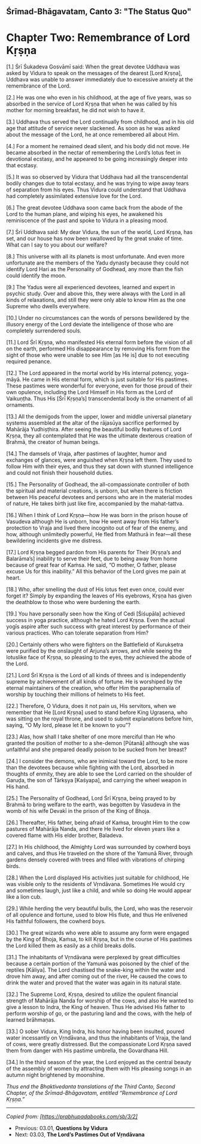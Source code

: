 
## Śrīmad-Bhāgavatam, Canto 3: "The Status Quo" 
# Chapter Two: Remembrance of Lord Kṛṣṇa


[1.] Śrī Śukadeva Gosvāmī said: When the great devotee Uddhava was asked by Vidura to speak on the messages of the dearest [Lord Kṛṣṇa], Uddhava was unable to answer immediately due to excessive anxiety at the remembrance of the Lord.

[2.] He was one who even in his childhood, at the age of five years, was so absorbed in the service of Lord Kṛṣṇa that when he was called by his mother for morning breakfast, he did not wish to have it.

[3.] Uddhava thus served the Lord continually from childhood, and in his old age that attitude of service never slackened. As soon as he was asked about the message of the Lord, he at once remembered all about Him.

[4.] For a moment he remained dead silent, and his body did not move. He became absorbed in the nectar of remembering the Lord’s lotus feet in devotional ecstasy, and he appeared to be going increasingly deeper into that ecstasy.

[5.] It was so observed by Vidura that Uddhava had all the transcendental bodily changes due to total ecstasy, and he was trying to wipe away tears of separation from his eyes. Thus Vidura could understand that Uddhava had completely assimilated extensive love for the Lord.

[6.] The great devotee Uddhava soon came back from the abode of the Lord to the human plane, and wiping his eyes, he awakened his reminiscence of the past and spoke to Vidura in a pleasing mood.

[7.] Śrī Uddhava said: My dear Vidura, the sun of the world, Lord Kṛṣṇa, has set, and our house has now been swallowed by the great snake of time. What can I say to you about our welfare?

[8.] This universe with all its planets is most unfortunate. And even more unfortunate are the members of the Yadu dynasty because they could not identify Lord Hari as the Personality of Godhead, any more than the fish could identify the moon.

[9.] The Yadus were all experienced devotees, learned and expert in psychic study. Over and above this, they were always with the Lord in all kinds of relaxations, and still they were only able to know Him as the one Supreme who dwells everywhere.

[10.] Under no circumstances can the words of persons bewildered by the illusory energy of the Lord deviate the intelligence of those who are completely surrendered souls.

[11.] Lord Śrī Kṛṣṇa, who manifested His eternal form before the vision of all on the earth, performed His disappearance by removing His form from the sight of those who were unable to see Him [as He is] due to not executing required penance.

[12.] The Lord appeared in the mortal world by His internal potency, yoga-māyā. He came in His eternal form, which is just suitable for His pastimes. These pastimes were wonderful for everyone, even for those proud of their own opulence, including the Lord Himself in His form as the Lord of Vaikuṇṭha. Thus His [Śrī Kṛṣṇa’s] transcendental body is the ornament of all ornaments.

[13.] All the demigods from the upper, lower and middle universal planetary systems assembled at the altar of the rājasūya sacrifice performed by Mahārāja Yudhiṣṭhira. After seeing the beautiful bodily features of Lord Kṛṣṇa, they all contemplated that He was the ultimate dexterous creation of Brahmā, the creator of human beings.

[14.] The damsels of Vraja, after pastimes of laughter, humor and exchanges of glances, were anguished when Kṛṣṇa left them. They used to follow Him with their eyes, and thus they sat down with stunned intelligence and could not finish their household duties.

[15.] The Personality of Godhead, the all-compassionate controller of both the spiritual and material creations, is unborn, but when there is friction between His peaceful devotees and persons who are in the material modes of nature, He takes birth just like fire, accompanied by the mahat-tattva.

[16.] When I think of Lord Kṛṣṇa—how He was born in the prison house of Vasudeva although He is unborn, how He went away from His father’s protection to Vraja and lived there incognito out of fear of the enemy, and how, although unlimitedly powerful, He fled from Mathurā in fear—all these bewildering incidents give me distress.

[17.] Lord Kṛṣṇa begged pardon from His parents for Their [Kṛṣṇa’s and Balarāma’s] inability to serve their feet, due to being away from home because of great fear of Kaṁsa. He said, “O mother, O father, please excuse Us for this inability.” All this behavior of the Lord gives me pain at heart.

[18.] Who, after smelling the dust of His lotus feet even once, could ever forget it? Simply by expanding the leaves of His eyebrows, Kṛṣṇa has given the deathblow to those who were burdening the earth.

[19.] You have personally seen how the King of Cedi [Śiśupāla] achieved success in yoga practice, although he hated Lord Kṛṣṇa. Even the actual yogīs aspire after such success with great interest by performance of their various practices. Who can tolerate separation from Him?

[20.] Certainly others who were fighters on the Battlefield of Kurukṣetra were purified by the onslaught of Arjuna’s arrows, and while seeing the lotuslike face of Kṛṣṇa, so pleasing to the eyes, they achieved the abode of the Lord.

[21.] Lord Śrī Kṛṣṇa is the Lord of all kinds of threes and is independently supreme by achievement of all kinds of fortune. He is worshiped by the eternal maintainers of the creation, who offer Him the paraphernalia of worship by touching their millions of helmets to His feet.

[22.] Therefore, O Vidura, does it not pain us, His servitors, when we remember that He [Lord Kṛṣṇa] used to stand before King Ugrasena, who was sitting on the royal throne, and used to submit explanations before him, saying, “O My lord, please let it be known to you”?

[23.] Alas, how shall I take shelter of one more merciful than He who granted the position of mother to a she-demon [Pūtanā] although she was unfaithful and she prepared deadly poison to be sucked from her breast?

[24.] I consider the demons, who are inimical toward the Lord, to be more than the devotees because while fighting with the Lord, absorbed in thoughts of enmity, they are able to see the Lord carried on the shoulder of Garuḍa, the son of Tārkṣya [Kaśyapa], and carrying the wheel weapon in His hand.

[25.] The Personality of Godhead, Lord Śrī Kṛṣṇa, being prayed to by Brahmā to bring welfare to the earth, was begotten by Vasudeva in the womb of his wife Devakī in the prison of the King of Bhoja.

[26.] Thereafter, His father, being afraid of Kaṁsa, brought Him to the cow pastures of Mahārāja Nanda, and there He lived for eleven years like a covered flame with His elder brother, Baladeva.

[27.] In His childhood, the Almighty Lord was surrounded by cowherd boys and calves, and thus He traveled on the shore of the Yamunā River, through gardens densely covered with trees and filled with vibrations of chirping birds.

[28.] When the Lord displayed His activities just suitable for childhood, He was visible only to the residents of Vṛndāvana. Sometimes He would cry and sometimes laugh, just like a child, and while so doing He would appear like a lion cub.

[29.] While herding the very beautiful bulls, the Lord, who was the reservoir of all opulence and fortune, used to blow His flute, and thus He enlivened His faithful followers, the cowherd boys.

[30.] The great wizards who were able to assume any form were engaged by the King of Bhoja, Kaṁsa, to kill Kṛṣṇa, but in the course of His pastimes the Lord killed them as easily as a child breaks dolls.

[31.] The inhabitants of Vṛndāvana were perplexed by great difficulties because a certain portion of the Yamunā was poisoned by the chief of the reptiles [Kāliya]. The Lord chastised the snake-king within the water and drove him away, and after coming out of the river, He caused the cows to drink the water and proved that the water was again in its natural state.

[32.] The Supreme Lord, Kṛṣṇa, desired to utilize the opulent financial strength of Mahārāja Nanda for worship of the cows, and also He wanted to give a lesson to Indra, the King of heaven. Thus He advised His father to perform worship of go, or the pasturing land and the cows, with the help of learned brāhmaṇas.

[33.] O sober Vidura, King Indra, his honor having been insulted, poured water incessantly on Vṛndāvana, and thus the inhabitants of Vraja, the land of cows, were greatly distressed. But the compassionate Lord Kṛṣṇa saved them from danger with His pastime umbrella, the Govardhana Hill.

[34.] In the third season of the year, the Lord enjoyed as the central beauty of the assembly of women by attracting them with His pleasing songs in an autumn night brightened by moonshine.

_Thus end the Bhaktivedanta translations of the Third Canto, Second Chapter, of the Śrīmad-Bhāgavatam, entitled “Remembrance of Lord Kṛṣṇa.”_

---

_Copied from: [https://prabhupadabooks.com/sb/3/2]_

- Previous: 03.01, **Questions by Vidura**
- Next: 03.03, **The Lord’s Pastimes Out of Vṛndāvana**

<!--stackedit_data:
eyJoaXN0b3J5IjpbMTM4ODIzMzY5M119
-->
